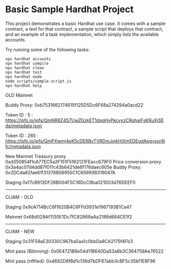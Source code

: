 # Basic Sample Hardhat Project

This project demonstrates a basic Hardhat use case. It comes with a sample contract, a test for that contract, a sample script that deploys that contract, and an example of a task implementation, which simply lists the available accounts.

Try running some of the following tasks:

```shell
npx hardhat accounts
npx hardhat compile
npx hardhat clean
npx hardhat test
npx hardhat node
node scripts/sample-script.js
npx hardhat help
```
OLD Mainnet

Buddy Proxy: 0xb7531662174615f125D5Dc6F68a274294a0acd22

Token ID : 5 : https://ipfs.io/ipfs/QmNR8Z4S7UwZGzkET1dqgHvPkcyvzCRohaiFsKRuXjSEda/metadata.json

Token ID : 265 : https://ipfs.io/ipfs/QmPXwmj4eK5cDE6BvTVRDmJoikHiXmEDEgdApgysor8ifc/metadata.json

New Mainnet
Treasury proxy 0xd350854f1cA77EC5a2F151F5162121FEacc679F0
Price conversion proxy 0x3a4ac07d4dd87f011c43b6421de6f176daec605e
Buddy Proxy: 0x2DCda82fae61f31378B58955C1C65993B319047A


Staging
0xf7c8913DF28B004F5C16DcC9ba021D03d76DEEF0

____________________________

CLIAM - OLD

Staging
0x9cA714BcC6f1620B4C6FFd3931e1967193B1Ca47 

Mainnet
0x68d029Af1130E1Dc7fC82869aAa2188d664CE1f2 

____________________________

CLIAM - NEW

Staging
0x31F58aE30330C967ba5aa1c0bbDa8CA2175f4Fb3



Mint pass (Bitinning): 0x0E4721B6e54d11B640Da53a6b3C364759Ae76522

Mint pass (nftfied): 0x4682D8fBd1c136d7bDF67abb3cBF5c35bf1E8F96
